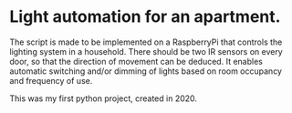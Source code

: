 # Light automation for an apartment.
The script is made to be implemented on a RaspberryPi that controls the lighting system in a household. There should be two IR sensors on every door, so that the direction of movement can be deduced.
It enables automatic switching and/or dimming of lights based on room occupancy and frequency of use.


This was my first python project, created in 2020.
